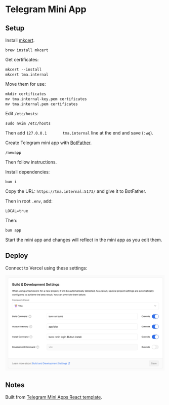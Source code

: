 # Telegram Mini App

## Setup

Install [mkcert](https://github.com/FiloSottile/mkcert).

```
brew install mkcert
```

Get certificates:

```
mkcert --install
mkcert tma.internal
```

Move them for use:

```
mkdir certificates
mv tma.internal-key.pem certificates
mv tma.internal.pem certificates
```

Edit `/etc/hosts`:

```
sudo nvim /etc/hosts
```

Then add `127.0.0.1       tma.internal` line at the end and save (`:wq`).

Create Telegram mini app with [BotFather](https://telegram.me/BotFather).

```
/newapp
```

Then follow instructions.

Install dependencies:

```
bun i
```

Copy the URL: `https://tma.internal:5173/` and give it to BotFather.

Then in root `.env`, add:

```
LOCAL=true
```

Then:

```
bun app
```

Start the mini app and changes will reflect in the mini app as you edit them.

## Deploy

Connect to Vercel using these settings:

![](docs/images/vercel.png)

## Notes

Built from [Telegram Mini Apps React template](https://github.com/Telegram-Mini-Apps/reactjs-template).
